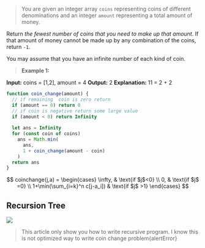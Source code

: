 >You are given an integer array  `coins`  representing coins of different denominations and an integer  `amount`  representing a total amount of money.

Return  _the fewest number of coins that you need to make up that amount_. If that amount of money cannot be made up by any combination of the coins, return  `-1`.

You may assume that you have an infinite number of each kind of coin.
>**Example 1:**

**Input:** coins = [1,2], amount = 4
**Output:** 2
**Explanation:** 11 = 2 + 2 


```javascript
function coin_change(amount) {
  // if remaining  coin is zero return
  if (amount == 0) return 0
  // if coin is negative return some large value
  if (amount < 0) return Infinity
  
  let ans = Infinity
  for (const coin of coins)
    ans = Math.min(
      ans,
      1 + coin_change(amount - coin)
    )
  return ans
}
```

>

$$
  coinchange(j,a) =
\begin{cases}
\infty,  & \text{if $j$<0} \\
0,  & \text{if $j$ =0} \\
 1+\min(\sum_{i=k}^n c[j-a_i]) & \text{if $j$ >1}
\end{cases}
$$


## Recursion Tree

![](https://1.bp.blogspot.com/-qJf9RTk0_VQ/YLxz6UPEheI/AAAAAAAAOwE/3V0MQCcf4NkyqdmZArvcc7_0LEpjUYMIgCLcBGAsYHQ/w400-h272/coin-change.gif)

>This article only show you how to write recursive program. I know this is not optimized way to write coin change problem{alertError}
<!--stackedit_data:
eyJwcm9wZXJ0aWVzIjoiZXh0ZW5zaW9uczpcbiAgcHJlc2V0Oi
B6ZXJvXG4gIG1hcmtkb3duOlxuICAgIHRhYmxlOiB0cnVlXG4g
IGthdGV4OlxuICAgIGVuYWJsZWQ6IHRydWVcbiIsImhpc3Rvcn
kiOlstMjA3NDExMDU3NSwxOTc2OTI3MTM5LDEyNjI2OTc4MDUs
ODUxNDExMjMsLTkwODk5OTMwOF19
-->
